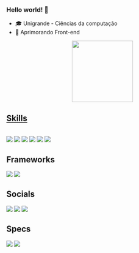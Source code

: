 ### Hello world! 💎

- 🎓 Unigrande - Ciências da computação
- 🌱 Aprimorando Front-end

<div align="center">
  <a href="https://github.com/brunofdlima">
  <img height="160em" src="https://github-readme-stats.vercel.app/api/top-langs/?username=brunofdlima&layout=compact&langs_count=7&theme=dark"/>
</div>
  
## Skills
  
  <div style="display: inline_block"><br>
 <img src="https://img.shields.io/badge/HTML-239120?style=for-the-badge&logo=html5&logoColor=white" target="_blank"></a>
  <img src="https://img.shields.io/badge/CSS-239120?&style=for-the-badge&logo=css3&logoColor=white" target="_blank"></a>
  <img src="https://img.shields.io/badge/JavaScript-F7DF1E?style=for-the-badge&logo=javascript&logoColor=black" target="_blank"></a>
  <img src="https://img.shields.io/badge/C%23-239120?style=for-the-badge&logo=c-sharp&logoColor=white" target="_blank"></a>
  <img src="https://img.shields.io/badge/Tailwind_CSS-38B2AC?style=for-the-badge&logo=tailwind-css&logoColor=white"></a>
  <img src="https://img.shields.io/badge/Sass-CC6699?style=for-the-badge&logo=sass&logoColor=white" target="_blank"></a>
  
  

</div>

  ## Frameworks
  
  <img src="https://img.shields.io/badge/React-20232A?style=for-the-badge&logo=react&logoColor=61DAFB"></a>
  <img src="https://img.shields.io/badge/Vue.js-35495E?style=for-the-badge&logo=vue.js&logoColor=4FC08D"></a>
  
  
  ## Socials
  
  <div> 
  <a href="https://instagram.com/bruno.fll_" target="_blank"><img src="https://img.shields.io/badge/-Instagram-%23E4405F?style=for-the-badge&logo=instagram&logoColor=white" target="_blank"></a>
 <a href="https://discord.gg/F83Cna5G" target="_blank"><img src="https://img.shields.io/badge/Discord-7289DA?style=for-the-badge&logo=discord&logoColor=white" target="_blank"></a> 
  <a href="https://www.linkedin.com/in/bruno-ferreira-dias-de-lima-317022216/" target="_blank"><img src="https://img.shields.io/badge/-LinkedIn-%230077B5?style=for-the-badge&logo=linkedin&logoColor=white" target="_blank"></a> 
  </div>
  
  ## Specs
  
  <div>
  <img src="https://img.shields.io/badge/AMD-Ryzen_5_5600X-ED1C24?style=for-the-badge&logo=amd&logoColor=white" target="_blank"></a>
  <img src="https://img.shields.io/badge/NVIDIA-RTX2060-76B900?style=for-the-badge&logo=nvidia&logoColor=white" target="_blank"></a>
  </div>
  
